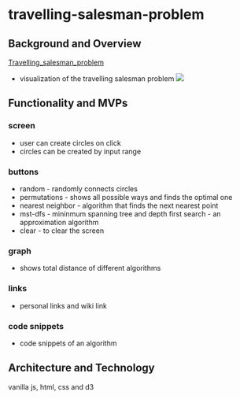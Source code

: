 # travelling-salesman-problem
## Background and Overview 
[Travelling_salesman_problem](https://en.wikipedia.org/wiki/Travelling_salesman_problem)
- visualization of the travelling salesman problem
![](chrome-tsp.gif)
## Functionality and MVPs 
### screen 
* user can create circles on click
* circles can be created by input range
### buttons
* random - randomly connects circles
* permutations - shows all possible ways and finds the optimal one
* nearest neighbor - algorithm that finds the next nearest point
* mst-dfs - mininmum spanning tree and depth first search - an approximation algorithm 
* clear - to clear the screen
### graph
* shows total distance of different algorithms
### links
* personal links and wiki link
### code snippets
* code snippets of an algorithm

## Architecture and Technology 
vanilla js, html, css and d3




